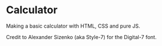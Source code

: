 # Calculator
Making a basic calculator with HTML, CSS and pure JS.

Credit to Alexander Sizenko (aka Style-7) for the Digital-7 font.